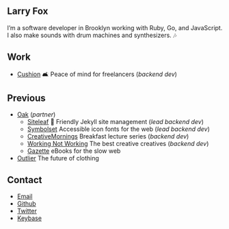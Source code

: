 ## Larry Fox

I’m a software developer in Brooklyn working with Ruby, Go, and JavaScript. I also make sounds with drum machines and synthesizers. 🎶

## Work

- [Cushion](http://cushionapp.com) 🛋 Peace of mind for freelancers (_backend dev_)

## Previous

- [Oak](http://oak.is) (_partner_)
	- [Siteleaf](http://siteleaf.com) 🍃 Friendly Jekyll site management (_lead backend dev_)
	- [Symbolset](http://symbolset.com) Accessible icon fonts for the web (_lead backend dev_)
	- [CreativeMornings](http://creativemornings.com) Breakfast lecture series (_backend dev_)
	- [Working Not Working](http://workingnotworking.com) The best creative creatives (_backend dev_)
	- [Gazette](http://gazette.io) eBooks for the slow web
- [Outlier](http://outlier.cc) The future of clothing

## Contact

- [Email](mailto:l@rryfox.us)
- [Github](https://github.com/larryfox)
- [Twitter](https://twitter.com/_larryfox)
- [Keybase](https://keybase.io/lf)
